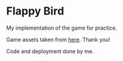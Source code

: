 # Flappy Bird

My implementation of the game for practice.

Game assets taken from [here](https://github.com/samuelcust/flappy-bird-assets). Thank you!

Code and deployment done by me.
